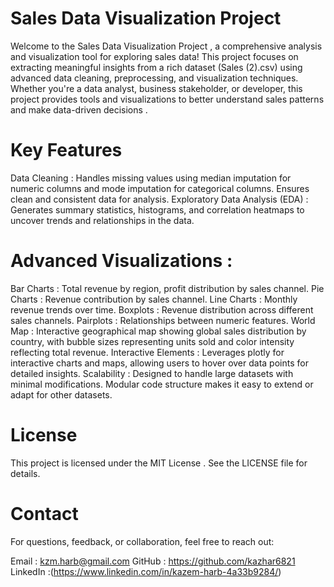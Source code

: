 # Sales Data Visualization Project
Welcome to the Sales Data Visualization Project , a comprehensive analysis and visualization tool for exploring sales data! This project focuses on extracting meaningful insights from a rich dataset (Sales (2).csv) using advanced data cleaning, preprocessing, and visualization techniques. Whether you're a data analyst, business stakeholder, or developer, this project provides tools and visualizations to better understand sales patterns and make data-driven decisions .

# Key Features
Data Cleaning : Handles missing values using median imputation for numeric columns and mode imputation for categorical columns. Ensures clean and consistent data for analysis.
Exploratory Data Analysis (EDA) : Generates summary statistics, histograms, and correlation heatmaps to uncover trends and relationships in the data.
# Advanced Visualizations :
Bar Charts : Total revenue by region, profit distribution by sales channel.
Pie Charts : Revenue contribution by sales channel.
Line Charts : Monthly revenue trends over time.
Boxplots : Revenue distribution across different sales channels.
Pairplots : Relationships between numeric features.
World Map : Interactive geographical map showing global sales distribution by country, with bubble sizes representing units sold and color intensity reflecting total revenue.
Interactive Elements : Leverages plotly for interactive charts and maps, allowing users to hover over data points for detailed insights.
Scalability : Designed to handle large datasets with minimal modifications. Modular code structure makes it easy to extend or adapt for other datasets.

# License
This project is licensed under the MIT License . See the LICENSE file for details.

# Contact
For questions, feedback, or collaboration, feel free to reach out:

Email : kzm.harb@gmail.com
GitHub : https://github.com/kazhar6821
LinkedIn :(https://www.linkedin.com/in/kazem-harb-4a33b9284/)

